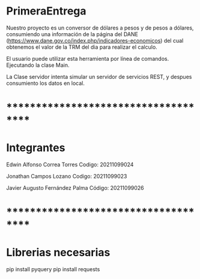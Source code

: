 # PrimeraEntrega

Nuestro proyecto es un conversor de dólares a pesos y de pesos a dólares, consumiendo una información de la página del DANE (https://www.dane.gov.co/index.php/indicadores-economicos) del cual obtenemos el valor de la TRM del dia para realizar el calculo.

El usuario puede utilizar esta herramienta por línea de comandos. Ejecutando la clase Main.

La Clase servidor intenta simular un servidor de servicios REST, y despues consumiento los datos en local.


# ************************************
# Integrantes 

Edwin Alfonso Correa Torres
Codigo: 20211099024

Jonathan Campos Lozano
Codigo: 20211099023

Javier Augusto Fernández Palma
Código: 20211099026

# ************************************
# Librerias necesarias

pip install pyquery
pip install requests
